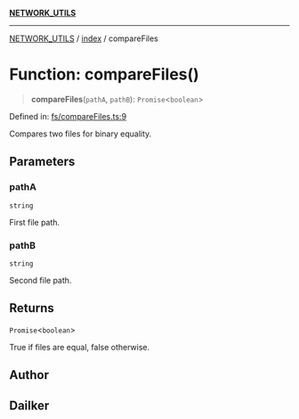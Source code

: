[**NETWORK_UTILS**](../../README.md)

***

[NETWORK_UTILS](../../README.md) / [index](../README.md) / compareFiles

# Function: compareFiles()

> **compareFiles**(`pathA`, `pathB`): `Promise`\<`boolean`\>

Defined in: [fs/compareFiles.ts:9](https://github.com/dailker/everyutil-js/blob/b3e269da55b7d96c15eb37e98c5c4f6b94f05f6f/src/fs/compareFiles.ts#L9)

Compares two files for binary equality.

## Parameters

### pathA

`string`

First file path.

### pathB

`string`

Second file path.

## Returns

`Promise`\<`boolean`\>

True if files are equal, false otherwise.

## Author

## Dailker

